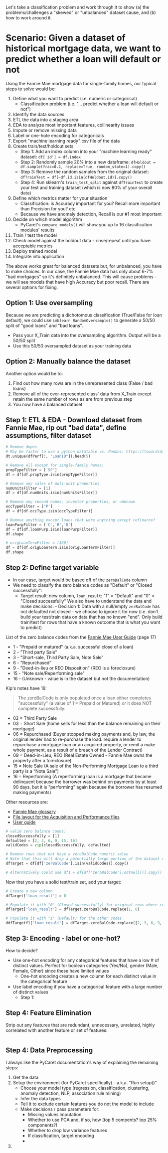 Let's take a classification problem and work through it to show (a) the problems/challenges a "skewed" or "unbalanced" dataset cause, and (b) how to work around it. 

# Scenario: Given a dataset of historical mortgage data, we want to predict whether a loan will default or not
Using the Fannie Mae mortgage data for single-family homes, our typical steps to solve would be:
1. Define what you want to predict (i.e. numeric or categorical)
   - Classification problem (i.e. "... predict whether a loan will default or not")
1. Identify the data sources
1. ETL the data into a staging area
2. EDA to analyze most important features, collinearity issues
3. Impute or remove missing data
1. Label or one-hote encoding for categoricals
1. Export "machine learning ready" csv file of the data
1. Create train/test/holdout sets
   - Step 1: Add an index column into your "machine learning ready" dataset: `df['id'] = df.index`
   - Step 2: Randomly sample 20% into a new dataframe: `dfHoldout = df.sample(frac=0.2, replace=True, random_state=1).copy()`
   - Step 3: Remove the random samples from the original dataset: `dfTrainTest = df[~df.id.isin(dfHoldout.id)].copy()`
   - Step 4: Run sklearn's `train_test_split` against `dfTrainTest` to create your test and training dataset (which is now 80% of your overall data)
1. Define which metrics matter for your situation
   - Classification: is Accuracy important for you? Recall more important than Precision for you? etc
   - Because we have anomaly detection, Recall is our #1 most important
1. Decide on which model algorithm
   - PyCaret's `compare_models()` will show you up to 16 classification modules' results
1. Train / test the model
1. Check model against the holdout data - rinse/repeat until you have acceptable metrics
1. Deploy trained model
1. Integrate into application

The above works great for balanced datasets but, for unbalanced, you have to make choices. In our case, the Fannie Mae data has only about 6-7% "bad mortgages" so it's definitely unbalanced. This will cause problems - we will see models that have high Accuracy but poor recall. There are several options for fixing.

## Option 1: Use oversampling
Because we are predicting a dichotomous classification (True/False for loan default), we could use `imblearn RandomOversample()` to generate a 50/50 split of "good loans" and "bad loans".
- Pass your X_Train data into the oversampling algorithm. Output will be a 50/50 split
- Use this 50/50 oversampled dataset as your training data

## Option 2: Manually balance the dataset
Another option would be to:
1. Find out how many rows are in the unrepresented class (False / bad loans)
1. Remove all of the over-represented class' data from X_Train except retain the same number of rows as are from previous step
1. You now have a balanced dataset



## Step 1: ETL & EDA - Download dataset from Fannie Mae, rip out "bad data", define assumptions, filter dataset
```python
# Remove dupes
# May be faster to use a python datatable vs. Pandas: https://towardsdatascience.com/speed-up-your-data-analysis-with-pythons-datatable-package-56e071a909e9
dt.unique(dfPerf[:, "LoanID"]).head(5)

# Remove all except for single-family homes:
propTypeFilter = ['SF']
df = df[df.propType.isin(propTypeFilter)]

# Remove any sales of muli-unit properties
numUnitsFilter = [1]
df = df[df.numUnits.isin(numUnitsFilter)]

# Remove any second homes, investor properties, or unknown
occTypeFilter = ['P']
df = df[df.occType.isin(occTypeFilter)]

# Remove anything except loans that were anything except refinance?
loanPurpFilter = ['C','R','U']
df = df[df.loanPurp.isin(loanPurpFilter)]
df.shape

# origLoanTermFilter = [360]
df = df[df.origLoanTerm.isin(origLoanTermFilter)]
df.shape
```
## Step 2: Define target variable
   - In our case, target would be based off of the `zeroBalCode` column
   - We need to classify the zero balance codes as "Default" or "Closed successfully": 
        - Target result: new column, `loan_result`: "1" = "Default" and "0" = "Closed successfully"
We also have to understand the data and make decisions:
    - Decision 1: Data with a null/empty `zerBalCode` has not defaulted not closed - we choose to ignore it for now (i.e. don't build your test/train data on data that has no known "end". Only build train/test for rows that have a known outcome that is what you want to predict)

List of the zero balance codes from the [Fannie Mae User Guide](http://www.freddiemac.com/fmac-resources/research/pdf/user_guide.pdf) (page 17)
- 1 - "Prepaid or matured" (a.k.a. successful close of a loan)
- 2 - "Third party Sale"
- 3 - "Short-sale, Third Party Sale, Note Sale"
- 6 - "Repurchased" 
- 9 - "Deed-in-lieu or REO Disposition" (REO is a foreclosure)
- 15 - "Note sale/Reperforming sale"
- 16 - (Unknown - value is in the dataset but not the documentation)
    
Kip's notes have 16:
> The zeroBalCode is only populated once a loan either completes "successfully" (a value of 1 = Prepaid or Matured) or it does NOT complete successfully:

- 02 = Third Party Sale
- 03 = Short Sale (home sells for less than the balance remaining on their mortgage)
- 06 = Repurchased (Buyer stopped making payments and, by law, the original lender had to re-purchase the load. require a lender to repurchase a mortgage loan or an acquired property, or remit a make whole payment, as a result of a breach of the Lender Contract)
- 09 = Deed-in-Lieu, REO (Real Estate Owned - Fannie Mae owns the property after a foreclosure)
- 15 = Note Sale (A sale of the Non-Performing Mortgage Loan to a third party is a “Note Sale”)
- 16 = Reperforming (A reperforming loan is a mortgage that became delinquent because the borrower was behind on payments by at least 90 days, but it is "performing" again because the borrower has resumed making payments)

Other resources are:
* [Fannie Mae glossary](https://s3.amazonaws.com/dq-blog-files/lppub_glossary.pdf)
* [File layout for the Acquisition and Performance files](https://s3.amazonaws.com/dq-blog-files/lppub_file_layout.pdf)
* [User guide](http://www.freddiemac.com/fmac-resources/research/pdf/user_guide.pdf)

```python 
# valid zero balance codes:
closedSuccessfully = [1]
defaulted = [2, 3, 6, 9, 15, 16]
validCodes = zip(closedSuccessfully, defaulted)

# Remove rows that not have a zeroBalCode numeric value
# Note that this will drop a potentially large portion of the dataset depending on how recent the loans are
dfTarget = df[df['zerBalCode'].isin(validCodes)].copy()

# Alternatively could use df1 = df[df['zeroBalCode'].notnull()].copy()

```

Now that you have a solid test/train set, add your target:
```python
# Create a new column
dfTarget['loan_result'] = 0

# Populate it with "0" (Closed successfully) for original rows where code is "1"
dfTarget['loan_result'] = dfTarget.zeroBalCode.replace(1, 0)

# Populate it with "1" (Default) for the other codes
ddfTargetf1['loan_result'] = dfTarget.zeroBalCode.replace([2, 3, 6, 9, 15, 16], 1)
```

## Step 3: Encoding - label or one-hot?
How to decide? 
- Use one-hot encoding for any categorical features that have a low # of distinct values. Perfect for boolean categories (Yes/No), gender (Male, Female, Other) since these have limited values
    - One-hot encoding creates a new column for each distinct value in the categorical feature
- Use label encoding if you have a categorical feature with a large number of distinct values
    - Step 1: 

## Step 4: Feature Elimination
Strip out any features that are redundant, unnecessary, unrelated, highly correlated with another feature or set of features:
```python


```

## Step 4: Data Preprocessing
I always like the PyCaret documentation's way of explaining the remaining steps: 
1. Get the data
2. Setup the environment (for PyCaret specifically) - a.k.a. "Run setup()"
    - Choose your model type (regression, classification, clustering, anomaly detection, NLP, association rule mining)
    - Infer the data types
    - Tell it to exclude certain features you do not the model to include
    - Make decisions / pass parameters for:
        - Missing values imputation
        - Whether to use PCA and, if so, how (top 5 compents? top 25% components?)
        - Whether to drop low variance features
        - If classification, target encoding
        - 
3. 
